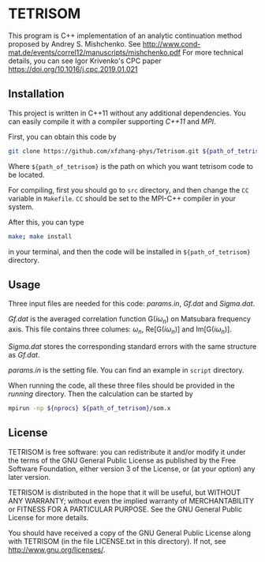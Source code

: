 TETRISOM
=============================================================

This program is C++ implementation of an analytic continuation
method proposed by Andrey S. Mishchenko. See
<http://www.cond-mat.de/events/correl12/manuscripts/mishchenko.pdf>
For more technical details, you can see Igor Krivenko's CPC paper
<https://doi.org/10.1016/j.cpc.2019.01.021>


Installation
------------

This project is written in C++11 without any additional dependencies.
You can easily compile it with a compiler supporting *C++11* and *MPI*.

First, you can obtain this code by
```bash
git clone https://github.com/xfzhang-phys/Tetrisom.git ${path_of_tetrisom}
```
Where `${path_of_tetrisom}` is the path on which you want tetrisom code to be located.

For compiling, first you should go to `src` directory, and then change the `CC` variable in `Makefile`. `CC` should be set to the MPI-C++ compiler in your system.

After this, you can type
```bash
make; make install
```
in your terminal, and then
the code will be installed in `${path_of_tetrisom}` directory.

Usage
-----
Three input files are needed for this code: *params.in*, *Gf.dat* and *Sigma.dat*.

*Gf.dat* is the averaged correlation function $\text{G}(i\omega_n)$ on Matsubara frequency axis.
This file contains three columes: $\omega_n$, $\text{Re}[\text{G}(i\omega_n)]$ and $\text{Im}[\text{G}(i\omega_n)]$.

*Sigma.dat* stores the corresponding standard errors with the same structure as *Gf.dat*.

*params.in* is the setting file. You can find an example in `script` directory.

When running the code, all these three files should be provided in the *running* directory. Then the calculation can be started by
```bash
mpirun -np ${nprocs} ${path_of_tetrisom}/som.x
```

License
-------

TETRISOM is free software: you can redistribute it and/or modify it under the
terms of the GNU General Public License as published by the Free Software
Foundation, either version 3 of the License, or (at your option) any later
version.

TETRISOM is distributed in the hope that it will be useful, but WITHOUT ANY
WARRANTY; without even the implied warranty of MERCHANTABILITY or FITNESS FOR A
PARTICULAR PURPOSE. See the GNU General Public License for more details.

You should have received a copy of the GNU General Public License along with
TETRISOM (in the file LICENSE.txt in this directory). If not, see
<http://www.gnu.org/licenses/>.
